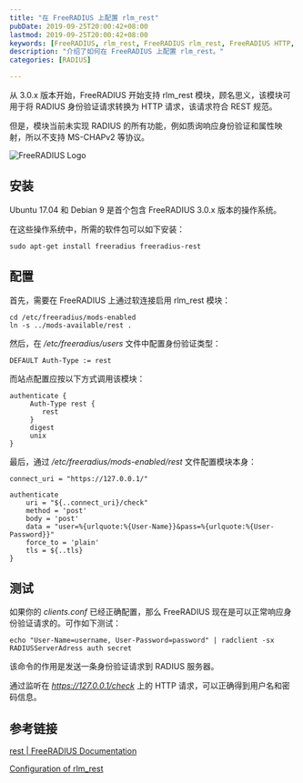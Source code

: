 ```yaml
---
title: "在 FreeRADIUS 上配置 rlm_rest"
pubDate: 2019-09-25T20:00:42+08:00
lastmod: 2019-09-25T20:00:42+08:00
keywords: [FreeRADIUS, rlm_rest, FreeRADIUS rlm_rest, FreeRADIUS HTTP, FreeRADIUS REST]
description: "介绍了如何在 FreeRADIUS 上配置 rlm_rest。"
categories: [RADIUS]

---
```


从 3.0.x 版本开始，FreeRADIUS 开始支持 rlm_rest 模块，顾名思义，该模块可用于将 RADIUS 身份验证请求转换为 HTTP 请求，该请求符合 REST 规范。

但是，模块当前未实现 RADIUS 的所有功能，例如质询响应身份验证和属性映射，所以不支持 MS-CHAPv2 等协议。

<!--more-->

![FreeRADIUS Logo](/images/config-rlm_rest-on-freeradius/freeradius-logo.webp "FreeRADIUS Logo")

## 安装

Ubuntu 17.04 和 Debian 9 是首个包含 FreeRADIUS 3.0.x 版本的操作系统。

在这些操作系统中，所需的软件包可以如下安装：

```shell
sudo apt-get install freeradius freeradius-rest
```

## 配置

首先，需要在 FreeRADIUS 上通过软连接启用 rlm_rest 模块：

```shell
cd /etc/freeradius/mods-enabled
ln -s ../mods-available/rest .
```

然后，在 */etc/freeradius/users* 文件中配置身份验证类型：

```text
DEFAULT Auth-Type := rest
```

而站点配置应按以下方式调用该模块：

```text
authenticate {
     Auth-Type rest {
        rest
     }
     digest
     unix
}
```

最后，通过 */etc/freeradius/mods-enabled/rest* 文件配置模块本身：

```text
connect_uri = "https://127.0.0.1/"

authenticate
    uri = "${..connect_uri}/check"
    method = 'post'
    body = 'post'
    data = "user=%{urlquote:%{User-Name}}&pass=%{urlquote:%{User-Password}}"
    force_to = 'plain'
    tls = ${..tls}
}
```

## 测试

如果你的 *clients.conf* 已经正确配置，那么 FreeRADIUS 现在是可以正常响应身份验证请求的。可作如下测试：

```shell
echo "User-Name=username, User-Password=password" | radclient -sx RADIUSServerAdress auth secret
```

该命令的作用是发送一条身份验证请求到 RADIUS 服务器。

通过监听在 *https://127.0.0.1/check* 上的 HTTP 请求，可以正确得到用户名和密码信息。

## 参考链接

[rest | FreeRADIUS Documentation](https://networkradius.com/doc/current/raddb/mods-available/rest.html "rest | FreeRADIUS Documentation")

[Configuration of rlm_rest](https://privacyidea.readthedocs.io/en/latest/application_plugins/rlm_rest.html "Configuration of rlm_rest")
